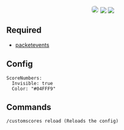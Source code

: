 <div align="center">
<a href="https://discord.gg/2UTkYj26B4" target="_blank"><img src="https://img.shields.io/badge/Discord_Server-7289DA?style=flat&logo=discord&logoColor=white" alt="Join Discord Server" style="border-radius: 15px; height: 20px;"></a>  
<img src="https://github.com/max1mde/CustomScoreNumbers/assets/114857048/b022741a-1628-4e87-baf5-028ffef29b25">
<img src="https://github.com/max1mde/CustomScoreNumbers/assets/114857048/d2fdb150-d7ac-4bf3-bfea-81ed62f146a0">
</div>

## Required
- [packetevents](https://www.spigotmc.org/resources/80279/)

## Config
```
ScoreNumbers:
  Invisible: true
  Color: "#04FFF9"
```

## Commands
```
/customscores reload (Reloads the config)
```
